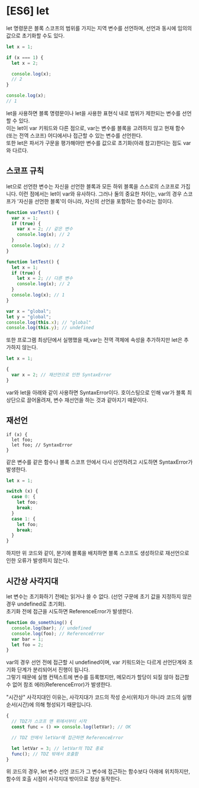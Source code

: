 # [ES6] let

let 명령문은 블록 스코프의 범위를 가지는 지역 변수를 선언하며, 선언과 동시에 임의의 값으로 초기화할 수도 있다.

```js
let x = 1;

if (x === 1) {
  let x = 2;

  console.log(x);
  // 2
}

console.log(x);
// 1
```

let을 사용하면 블록 명령문이나 let을 사용한 표현식 내로 범위가 제한되는 변수를 선언할 수 있다.  
이는 let이 var 키워드와 다른 점으로, var는 변수를 블록을 고려하지 않고 현재 함수 (또는 전역 스코프) 어디에서나 접근할 수 있는 변수를 선언한다.  
 또한 let은 파서가 구문을 평가해야만 변수를 값으로 초기화(아래 참고)한다는 점도 var와 다르다.

## 스코프 규칙

let으로 선언한 변수는 자신을 선언한 블록과 모든 하위 블록을 스스로의 스코프로 가집니다. 이런 점에서는 let이 var와 유사하다. 그러나 둘의 중요한 차이는, var의 경우 스코프가 '자신을 선언한 블록'이 아니라, 자신의 선언을 포함하는 함수라는 점이다.

```js
function varTest() {
  var x = 1;
  if (true) {
    var x = 2; // 같은 변수
    console.log(x); // 2
  }
  console.log(x); // 2
}

function letTest() {
  let x = 1;
  if (true) {
    let x = 2; // 다른 변수
    console.log(x); // 2
  }
  console.log(x); // 1
}
```

```js
var x = "global";
let y = "global";
console.log(this.x); // "global"
console.log(this.y); // undefined
```

또한 프로그램 최상단에서 실행했을 때,var는 전역 객체에 속성을 추가하지만 let은 추가하지 않는다.

```js
let x = 1;

{
  var x = 2; // 재선언으로 인한 SyntaxError
}
```

var와 let을 아래와 같이 사용하면 SyntaxError이다. 호이스팅으로 인해 var가 블록 최상단으로 끌어올려져, 변수 재선언을 하는 것과 같아지기 때문이다.

## 재선언

```
if (x) {
  let foo;
  let foo; // SyntaxError
}
```

같은 변수를 같은 함수나 블록 스코프 안에서 다시 선언하려고 시도하면 SyntaxError가 발생한다.

```js
let x = 1;

switch (x) {
  case 0: {
    let foo;
    break;
  }
  case 1: {
    let foo;
    break;
  }
}
```

하지만 위 코드와 같이, 분기에 블록을 배치하면 블록 스코프도 생성하므로 재선언으로 인한 오류가 발생하지 않는다.

## 시간상 사각지대

let 변수는 초기화하기 전에는 읽거나 쓸 수 없다. (선언 구문에 초기 값을 지정하지 않은 경우 undefined로 초기화).  
 초기화 전에 접근을 시도하면 ReferenceError가 발생한다.

```js
function do_something() {
  console.log(bar); // undefined
  console.log(foo); // ReferenceError
  var bar = 1;
  let foo = 2;
}
```

var의 경우 선언 전에 접근할 시 undefined이며,
var 키워드와는 다르게 선언단계와 초기화 단계가 분리되어서 진행이 됩니다.  
그렇기 때문에 실행 컨텍스트에 변수를 등록했지만,
메모리가 할당이 되질 않아 접근할 수 없어 참조 에러(ReferenceError)가 발생한다.

"시간상" 사각지대인 이유는, 사각지대가 코드의 작성 순서(위치)가 아니라 코드의 실행 순서(시간)에 의해 형성되기 때문입니다.

```js
{
  // TDZ가 스코프 맨 위에서부터 시작
  const func = () => console.log(letVar); // OK

  // TDZ 안에서 letVar에 접근하면 ReferenceError

  let letVar = 3; // letVar의 TDZ 종료
  func(); // TDZ 밖에서 호출함
}
```

위 코드의 경우, let 변수 선언 코드가 그 변수에 접근하는 함수보다 아래에 위치하지만, 함수의 호출 시점이 사각지대 밖이므로 정상 동작한다.

